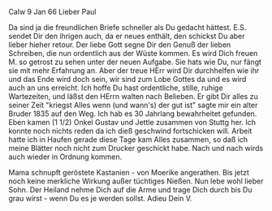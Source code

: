  Calw 9 Jan 66
Lieber Paul

Da sind ja die freundlichen Briefe schneller als Du gedacht hättest. E.S. sendet Dir den ihrigen auch, da er neues enthält, den schickst Du aber lieber hieher retour. Der liebe Gott segne Dir den Genuß der lieben Schreiben, die nun ordentlich aus der Wüste kommen. Es wird Dich freuen M. so getrost zu sehen unter der neuen Aufgabe. Sie hats wie Du, nur fängt sie mit mehr Erfahrung an. Aber der treue HErr wird Dir durchhelfen wie ihr und das Ende wird doch sein, wir sind zum Lobe Gottes da und es wird auch an uns erreicht. Ich hoffe Du hast ordentliche, stille, ruhige Wartezeiten, und läßst den HErrn walten nach Belieben. Er gibt Dir alles zu seiner Zeit "kriegst Alles wenn (und wann's) der gut ist" sagte mir ein alter Bruder 1835 auf den Weg. Ich hab es 30 Jahrlang bewahrheitet gefunden. 
Eben kamen (1 1/2) Onkel Gustav und Jettle zusammen von Stuttg her. Ich konnte noch nichts reden da ich dieß geschwind fortschicken will. Arbeit hatte ich in Haufen gerade diese Tage kam Alles zusammen, so daß ich meine Blätter noch nicht zum Drucker geschickt habe. Nach und nach wirds auch wieder in Ordnung kommen.

Mama schnupft geröstete Kastanien - von Moerike angerathen. Bis jetzt noch keine merkliche Wirkung außer tüchtiges Nießen. Nun lebe wohl lieber Sohn. Der Heiland nehme Dich auf die Arme und trage Dich durch bis Du grau wirst - wenn Du es je werden sollst. Adieu
 Dein V.
